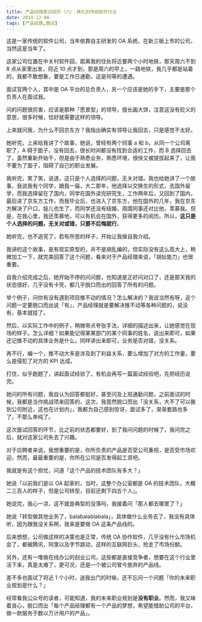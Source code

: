 ```yaml
---
title: 产品经理面试经历（六）：挣扎的传统软件行业
date: 2019-12-06
tags: [产品经理,面试]
---
```


这是一家传统的软件公司，当年依靠自主研发的 OA 系统，在新三板上市的公司，当然这是当年了。

这家公司位置在中关村软件园，距离我的住处将近要两个小时地铁，那天周六不到 8 点从家里出发，将近 10 点才到，那是周六的早上，一路地铁，我几乎都是站着的，我都不敢想象，要是工作日通勤，这是何等的遭遇。

面试官两个人，其中是 OA 平台的总负责人，另一个应该是她的手下，主要是那个负责人在面试我。

问的问题很厉害，应该是那种「愿景型」的领导，擅长画大饼，注意这没有贬义的意思，很多时候，恰好就需要这样的领导。

上来就问我，为什么不回京东方？我指出确实有领导让我回去，只是感觉不太好。

她听完，上来给我讲了个故事，她说，曾经有两个同事 a 和 b，从同一个公司离职了，A 碍于面子，没有回去，很长时间都没有找到合适的工作，而 B 选择回去了，虽然重新开始干，但是由于熟悉业务，熟悉环境，很快又被提拔起来了，让我不要为了面子，阻碍了自己的职业发展。

我听完，笑了笑，说道，这只是个人选择的问题，无关对错。我也给她讲了一个故事，我说我有个同学，跟我一届，大二那年，他选择以交换生的形式，去国外留学，而我选择留在了国内，同学在国外读完研究生，工作两年后，又回到了国内，最后进了京东方工作，而我毕业后，也进入了京东方，他在国外的几年，我在京东方解决了户口，娃儿也生了，而同学还没有结婚，周围同事还对比他，羡慕我。但是，在我心里，我还羡慕他，可以有机会在国外，获得更多的阅历。所以，**这只是个人选择的问题，无关对或错，只要不后悔就行**。

她听完，也不追究了，若有所思的样子，开始让我做自我介绍。

我讲的这个故事，是有现实原型的，并不是胡乱编的，但实际没有这么高大上，稍微加工一下，就完美回答了这个问题，看来对于产品经理来说，「胡扯能力」也很重要。

自我介绍完成之后，她开始不停的问问题，也知道是正好问对口了，还是那天我的状态很好，几乎没有卡壳，都几乎脱口而出的回答了所有的问题。

举个例子，问你有没有遇到项目推不动的情况？怎么解决的？我说当然有呀，这个问题一定要脱口而出说「有」，产品经理就是要解决推不动等各种问题的，说没有，基本就挂了。

然后，以实际工作中的例子，稍微带点夸张手法，详细的描述出来，让她感觉在现场的样子。怎么详细？如果能记得某某部门的某个同事的姓名，说出来即可，如果还记推不动的具体业务是什么，同样讲出来即可，业务是否对错，没关系。

再不行，编一个，推不动大多是涉及到了利益关系，要么增加了对方的工作量，要么是侵犯了对方的 KPI 达成。

打住，似乎跑题了，讲起面试经验了，有机会再写一篇面试经验吧，先把经历说完。

她问的所有问题，我自认为回答都挺好，甚至问及上班通勤问题，之前面试的时候，我都是当作挑战项来回答的，这次，我竟然脱口而出「没关系，大不了可以搬到公司附近，这也在计划内」，我都为自己感到惊讶，面试多了，渐渐套路也多了，不那么单纯了。

这次面试回答的环节，比之前的状态都要好，到了我问问题的时候了，我问完之后，就对这家公司失去了兴趣。

对于应聘者来说，我想重要的是，你所负责的产品是否受公司重视，是否受市场欢迎，然而，最最重要的是，你所在公司是否发得起工资吧。

我就是有这个担忧，问道「这个产品的技术团队有多大？」

她说「以前我们是以 OA 起家的，当时，这整个办公室都是 OA 的技术团队，大概二三百人的样子，但是公司转型，目前还剩下四五个人」。

她说完，我心一凉，这不就是典型的没落吗，我接着问「那人都去哪里了？」

她说「转型做其他业务了，balabalablabala」，具体做什么业务去了，我没有具体听，因为跟我没关系啊，我来是要做 OA 这条产品线的。

后来想想，公司做这样的决策也是正常，传统 OA 协作软件，几乎没有什么市场机会了，都被腾讯，阿里以及字节跳动，这样的互联网巨头，抢走了市场份额。

另外，还有一堆做在线办公的创业公司，这些都是直接竞争者，想要在这个行业里活下来，真是太难了，更可况，还是一个被公司曾今放弃的产品线。



差不多也面试了将近 1 个小时，送我出门的时候，还不忘问一个问题「你的未来职业规划是什么？」

经常看我公众号的读者，可能知道，我的未来职业规划是**没有职业**。然而，我又昧着良心，脱口而出「每个产品经理都有一个产品的梦想，希望能借助公司的平台，做一款服务于数以万计用户的产品」。

